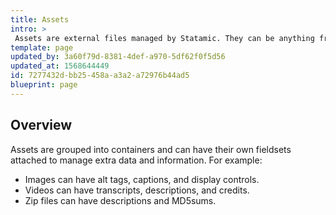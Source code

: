 ```yaml
---
title: Assets
intro: >
 Assets are external files managed by Statamic. They can be anything from images and videos to documents and zip files. Just like entries and taxonomies, they can have custom data attached to them.
template: page
updated_by: 3a60f79d-8381-4def-a970-5df62f0f5d56
updated_at: 1568644449
id: 7277432d-bb25-458a-a3a2-a72976b44ad5
blueprint: page
---
```

## Overview
Assets are grouped into containers and can have their own fieldsets attached to manage extra data and information. For example:

- Images can have alt tags, captions, and display controls.
- Videos can have transcripts, descriptions, and credits.
- Zip files can have descriptions and MD5sums.
